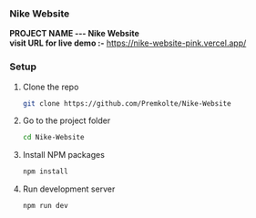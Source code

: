 ### Nike Website

**PROJECT NAME --- Nike Website**          
**visit URL for live demo :-** https://nike-website-pink.vercel.app/

### Setup
1. Clone the repo
   ```sh
   git clone https://github.com/Premkolte/Nike-Website
   ```
2. Go to the project folder
   ```sh
   cd Nike-Website
   ```
3. Install NPM packages
   ```sh
   npm install
   ```
4. Run development server
   ```sh
   npm run dev
   ```